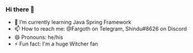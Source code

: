 ### Hi there 👋

<!--
**s18617/s18617** is a ✨ _special_ ✨ repository because its `README.md` (this file) appears on your GitHub profile.

Here are some ideas to get you started:

- 🔭 I’m currently working on ...
- 👯 I’m looking to collaborate on ...
- 🤔 I’m looking for help with ...
- 💬 Ask me about ...
-->
- 🌱 I’m currently learning Java Spring Framework
- 📫 How to reach me: @Fargoth on Telegram, Shindu#8626 on Discord
- 😄 Pronouns: he/his
- ⚡ Fun fact: I'm a huge Witcher fan
